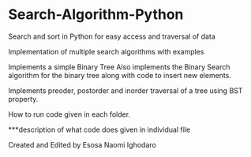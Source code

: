# Search-Algorithm-Python
Search and sort in Python for easy access and traversal of data

Implementation of multiple search algorithms with examples

Implements a simple Binary Tree
Also implements the Binary Search algorithm for the binary tree
along with code to insert new elements.

Implements preoder, postorder and inorder traversal of a tree using BST property. 

How to run code given in each folder.

***description of what code does given in individual file

Created and Edited by Esosa Naomi Ighodaro
